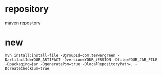 # repository
maven repository

# new 

```
mvn install:install-file -DgroupId=com.terwergreen -DartifactId=YOUR_ARTIFACT -Dversion=YOUR_VERSION -Dfile=YOUR_JAR_FILE -Dpackaging=jar -DgeneratePom=true -DlocalRepositoryPath=. -DcreateChecksum=true
```
